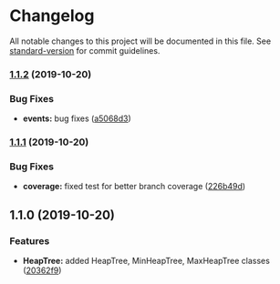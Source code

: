 # Changelog

All notable changes to this project will be documented in this file. See [standard-version](https://github.com/conventional-changelog/standard-version) for commit guidelines.

### [1.1.2](https://github.com///compare/v1.1.1...v1.1.2) (2019-10-20)


### Bug Fixes

* **events:** bug fixes ([a5068d3](https://github.com///commit/a5068d3))



### [1.1.1](https://github.com///compare/v1.1.0...v1.1.1) (2019-10-20)


### Bug Fixes

* **coverage:** fixed test for better branch coverage ([226b49d](https://github.com///commit/226b49d))



## 1.1.0 (2019-10-20)


### Features

* **HeapTree:** added HeapTree, MinHeapTree, MaxHeapTree classes ([20362f9](https://github.com///commit/20362f9))
